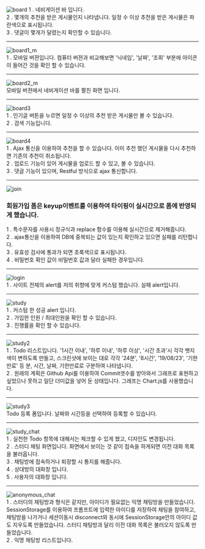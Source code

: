 ![board](./img/board1.png)
1 . 네비게이션 바 입니다.   
2 . 몇개의 추천을 받은 게시물인지 나타냅니다. 일정 수 이상 추천을 받은 게시물은 파란색으로 표시됩니다.   
3 . 댓글이 몇개가 달렸는지 확인할 수 있습니다.   

---
![board1_m](./img/board1_m.png)   
1 . 모바일 버젼입니다. 컴퓨터 버젼과 비교해보면 '닉네임', '날짜', '조회' 부분에 아이콘이 들어간 것을 확인 할 수 있습니다.

---
![board2_m](./img/board2_m.png)   
모바일 버젼에서 네비게이션 바를 펼친 화면 입니다.

---
![board3](./img/board3.png)   
1 . 인기글 버튼을 누르면 일정 수 이상의 추천 받은 게시물만 볼 수 있습니다.   
2 . 검색 기능입니다.

---
![board4](./img/board4.png)   
1 . Ajax 통신을 이용하여 추천을 할 수 있습니다. 이미 추천 했던 게시물을 다시 추천하면 기존의 추천이 취소됩니다.   
2 . 업로드 기능이 있어 게시물을 업로드 할 수 있고, 볼 수 있습니다.   
3 . 댓글 기능이 있으며, Restful 방식으로 ajax 통신합니다.

---
![join](./img/join.png)   
### 회원가입 폼은 keyup이벤트를 이용하여 타이핑이 실시간으로 폼에 반영되게 했습니다.
1 . 특수문자를 사용시 정규식과 replace 함수를 이용해 실시간으로 제거해줍니다.   
2 . ajax통신을 이용하여 DB에 중복되는 값이 있는지 확인하고 있으면 실패를 리턴합니다.   
3 . 유효성 검사에 통과가 되면 초록색으로 표시됩니다.   
4 . 비밀번호 확인 값이 비밀번호 값과 달라 실패한 경우입니다.   

---
![login](./img/login.png)   
1 . 사이트 전체의 alert를 저의 취향에 맞게 커스텀 했습니다. 실패 alert입니다.

---
![study](./img/study.png)   
1 . 커스텀 한 성공 alert 입니다.   
2 . 가입한 인원 / 최대인원을 확인 할 수 있습니다.   
3 . 진행률을 확인 할 수 있습니다.   

---
![study2](./img/study2.png)   
1 . Todo 리스트입니다.  '1시간 이내', '하루 이내', '하루 이상', '시간 초과'시 각각 뱃지 색이 변하도록 만들고, 스크린샷에 보이는 대로 각각 '24분', '8시간',  '19/08/23', '기한 만료' 등 분, 시간, 날짜, 기한만료로 구분하여 나타냅니다.   
2 . 원래의 계획은 Github Api를 이용하여 Commit갯수를 받아와서 그래프로 표현하고 싶었으나 못하고 일단 더미값을 넣어 둔 상태입니다. 그래프는 Chart.js를 사용했습니다.

---
![study3](./img/study3.png)   
Todo 등록 폼입니다. 날짜와 시간등을 선택하여 등록할 수 있습니다.   

---
![study_chat](./img/study_chat.png)   
1 . 실천한 Todo 항목에 대해서는 체크할 수 있게 했고, 디자인도 변경됩니다.   
2 . 스터디 채팅 화면입니다. 화면에서 보이는 것 같이 접속을 하게되면 이전 대화 목록을 불러옵니다.   
3 . 채팅방에 접속하거나 퇴장할 시 통지를 해줍니다.   
4 . 상대방의 대화창 입니다.   
5 . 사용자의 대화창 입니다.    

---
![anonymous_chat](./img/anonymous_chat.png)   
1 . 스터디의 채팅방과 형식은 같지만, 아이디가 필요없는 익명 채팅방을 만들었습니다.   SessionStorage를 이용하여 프롬프트에 입력한 아이디를 저장하여 채팅을 참여하고, 채팅방을 나가거나 세션이동시 disconnect와 동시에 SessionStorage안의 아이디 값도 지우도록 만들었습니다. 스터디 채팅방과 달리 이전 대화 목록은 불러오지 않도록 만들었습니다.   
2 . 익명 채팅방 리스트입니다.